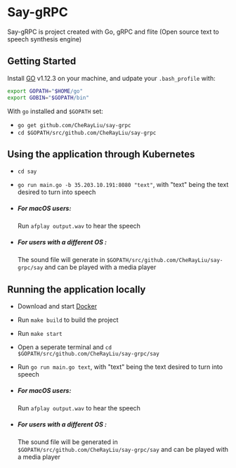 # Say-gRPC

Say-gRPC is project created with Go, gRPC and flite (Open source text to speech synthesis engine)

## Getting Started 

Install [GO](https://golang.org/) v1.12.3 on your machine, and udpate your `.bash_profile` with:

```bash 
export GOPATH="$HOME/go"
export GOBIN="$GOPATH/bin"
```

With `go` installed and `$GOPATH` set:
* `go get github.com/CheRayLiu/say-grpc`
* `cd $GOPATH/src/github.com/CheRayLiu/say-grpc`

## Using the application through Kubernetes
* `cd say`
* `go run main.go -b 35.203.10.191:8080 "text"`, with "text" being the text desired to turn into speech
* ##### For macOS users:
    Run `afplay output.wav` to hear the speech

* ##### For users with a different OS :
    The sound file will generate in `$GOPATH/src/github.com/CheRayLiu/say-grpc/say` and can be played with a media player

## Running the application locally
* Download and start [Docker](https://www.docker.com/)
* Run `make build` to build the project
* Run `make start`
* Open a seperate terminal and `cd $GOPATH/src/github.com/CheRayLiu/say-grpc/say`
* Run `go run main.go text`, with "text" being the text desired to turn into speech

* ##### For macOS users:
    Run `afplay output.wav` to hear the speech

* ##### For users with a different OS :
    The sound file will be generated in `$GOPATH/src/github.com/CheRayLiu/say-grpc/say` and can be played with a media player

